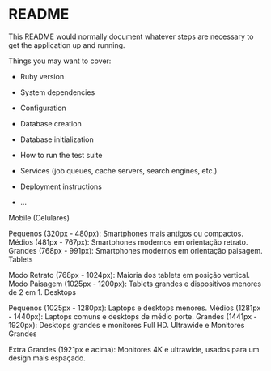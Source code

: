 # README

This README would normally document whatever steps are necessary to get the
application up and running.

Things you may want to cover:

* Ruby version

* System dependencies

* Configuration

* Database creation

* Database initialization

* How to run the test suite

* Services (job queues, cache servers, search engines, etc.)

* Deployment instructions

* ...



Mobile (Celulares)

Pequenos (320px - 480px): Smartphones mais antigos ou compactos.
Médios (481px - 767px): Smartphones modernos em orientação retrato.
Grandes (768px - 991px): Smartphones modernos em orientação paisagem.
Tablets

Modo Retrato (768px - 1024px): Maioria dos tablets em posição vertical.
Modo Paisagem (1025px - 1200px): Tablets grandes e dispositivos menores de 2 em 1.
Desktops

Pequenos (1025px - 1280px): Laptops e desktops menores.
Médios (1281px - 1440px): Laptops comuns e desktops de médio porte.
Grandes (1441px - 1920px): Desktops grandes e monitores Full HD.
Ultrawide e Monitores Grandes

Extra Grandes (1921px e acima): Monitores 4K e ultrawide, usados para um design mais espaçado.
